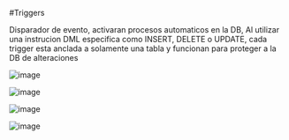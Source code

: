 #Triggers

Disparador de evento, activaran procesos automaticos en la DB, Al utilizar una instrucion DML especifica como INSERT, DELETE o UPDATE, cada trigger esta anclada a solamente una tabla y funcionan  para proteger a la DB de alteraciones

![image](https://github.com/M1CaPe/Fundacion-carlos-slim-...-Administrador-de-bases-de-datos/assets/165348871/74f5c2f4-1301-492b-ad20-a0b88be1eaf8)

![image](https://github.com/M1CaPe/Fundacion-carlos-slim-...-Administrador-de-bases-de-datos/assets/165348871/3e210c8e-0fda-4745-95df-85197dbb2b54)

![image](https://github.com/M1CaPe/Fundacion-carlos-slim-...-Administrador-de-bases-de-datos/assets/165348871/af3b4ff9-5e6d-473b-8ca3-3e6a6150e0c3)

![image](https://github.com/M1CaPe/Fundacion-carlos-slim-...-Administrador-de-bases-de-datos/assets/165348871/322896c0-2d79-4759-8b5a-af2eacebae5a)




